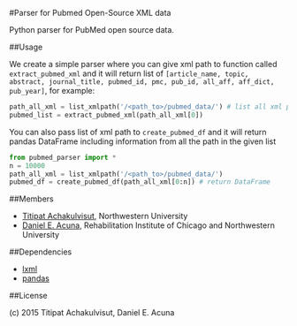 #Parser for Pubmed Open-Source XML data

Python parser for PubMed open source data.


##Usage

We create a simple parser where you can give xml path
to function called `extract_pubmed_xml` and it will return
list of `[article_name, topic, abstract, journal_title, pubmed_id, pmc, pub_id, all_aff, aff_dict, pub_year]`,
for example:

```python
path_all_xml = list_xmlpath('/<path_to>/pubmed_data/') # list all xml path under directory
pubmed_list = extract_pubmed_xml(path_all_xml[0])
```

You can also pass list of xml path to `create_pubmed_df` and it will return pandas DataFrame
including information from all the path in the given list

```python
from pubmed_parser import *
n = 10000
path_all_xml = list_xmlpath('/<path_to>/pubmed_data/')
pubmed_df = create_pubmed_df(path_all_xml[0:n]) # return DataFrame
```


##Members

- [Titipat Achakulvisut](http://titipata.github.io), Northwestern University
- [Daniel E. Acuna](http://scienceofscience.org/about), Rehabilitation Institute of Chicago and Northwestern University


##Dependencies

- [lxml](http://lxml.de/)
- [pandas](https://github.com/pydata/pandas)


##License

(c) 2015 Titipat Achakulvisut, Daniel E. Acuna
